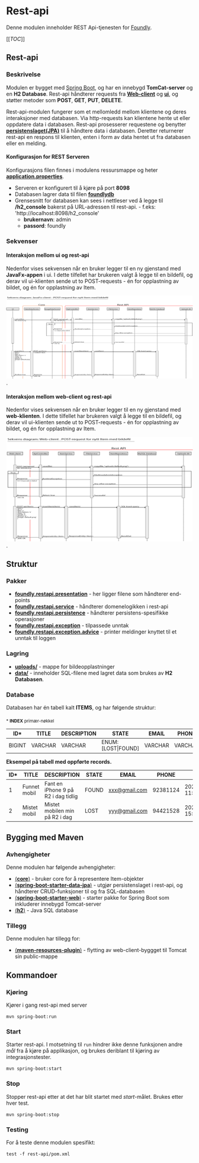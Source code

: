 # Rest-api

Denne modulen inneholder REST Api-tjenesten for [Foundly](/foundly/README.md).

[[_TOC_]]

## Rest-api

### Beskrivelse

Modulen er bygget med [Spring Boot](/README.md/#spring-boot), og har en innebygd **TomCat-server** og en **H2 Database**. Rest-api håndterer requests fra [**Web-client**](/foundly/web-client/README.md) og [**ui**](/foundly/ui/README.md), og støtter metoder som **POST**, **GET**, **PUT**, **DELETE**.

Rest-api-modulen fungerer som et mellomledd mellom klientene og deres interaksjoner med databasen. Via http-requests kan klientene hente ut eller oppdatere data i databasen. Rest-api prosesserer requestene og benytter [**persistenslaget(JPA)**](#avhengigheter) til å håndtere data i databasen. Deretter returnerer rest-api en respons til klienten, enten i form av data hentet ut fra databasen eller en melding.

#### Konfigurasjon for REST Serveren

Konfigurasjons filen finnes i modulens ressursmappe og heter [**application.properties**](/foundly/rest-api/src/main/resources/application.properties). 

- Serveren er konfigurert til å kjøre på port **8098**
- Databasen lagrer data til filen [**foundlydb**](/foundly/rest-api/data/foundlydb.mv.db)
- Grensesnitt for databasen kan sees i nettleser ved å legge til **/h2_console** bakerst på URL-adressen til rest-api. - f.eks: 'http://localhost:8098/h2_console'
    - **brukernavn**: admin
    - **passord**: foundly



### Sekvenser

#### Interaksjon mellom ui og rest-api

Nedenfor vises sekvensen når en bruker legger til en ny gjenstand med **JavaFx-appen** i ui. I dette tilfellet har brukeren valgt å legge til en bildefil, og derav vil ui-klienten sende ut to POST-requests - én for opplastning av bildet, og én for opplastning av Item.

![Sekvensdiagram for ui](/foundly/architecture/sequencediagram-ui.png).
#### Interaksjon mellom web-client og rest-api

Nedenfor vises sekvensen når en bruker legger til en ny gjenstand med **web-klienten**. I dette tilfellet har brukeren valgt å legge til en bildefil, og derav vil ui-klienten sende ut to POST-requests - én for opplastning av bildet, og én for opplastning av Item.

![Sekvensdiagram for web-client](/foundly/architecture/sequencediagram-web-client.png).
## Struktur

### Pakker
- [**foundly.restapi.presentation**](/foundly/rest-api/src/main/java/foundly/restapi/presentation) - her ligger filene som håndterer end-points
- [**foundly.restapi.service**](/foundly/rest-api/src/main/java/foundly/restapi/service) - håndterer domenelogikken i rest-api 
- [**foundly.restapi.persistence**](/foundly/rest-api/src/main/java/foundly/restapi/persistence) - håndterer persistens-spesifikke operasjoner
- [**foundly.restapi.exception**](/foundly/rest-api/src/main/java/foundly/restapi/exception) - tilpassede unntak
- [**foundly.restapi.exception.advice**](/foundly/rest-api/src/main/java/foundly/restapi/exception/advice) - printer meldinger knyttet til et unntak til loggen

### Lagring

- [**uploads/**](/foundly/rest-api/uploads) - mappe for bildeopplastninger
- [**data/**](/foundly/rest-api/data) - inneholder SQL-filene med lagret data som brukes av **H2 Databasen**.

### Database

Databasen har én tabell kalt **ITEMS**, og har følgende struktur:

<sub>* **INDEX** primær-nøkkel</sub>

| ID* | TITLE | DESCRIPTION | STATE | EMAIL | PHONE | DATE | IMAGE |
| ------ | ------ | ------ | ------ | ------ | ------ | ------ | ------ |
| BIGINT | VARCHAR | VARCHAR | ENUM: [LOST\|FOUND] | VARCHAR | VARCHAR | TIMESTAMP | VARCHAR |

**Eksempel på tabell med oppførte records.**

| ID* | TITLE | DESCRIPTION | STATE | EMAIL | PHONE | DATE | IMAGE |
| ------ | ------ | ------ | ------ | ------ | ------ | ------ | ------ |
| 1 | Funnet mobil | Fant en iPhone 9 på R2 i dag tidlig | FOUND | xxx@gmail.com | 92381124 | 2020-11-12 11:18:47.94716 | iphone.png |
| 2 | Mistet mobil | Mistet mobilen min på R2 i dag | LOST | yyy@gmail.com | 94421528 | 	2020-11-11 15:17:22.504222 | default.png |

## Bygging med Maven

### Avhengigheter

Denne modulen har følgende avhengigheter:

- [(**core**)](/foundly/core/README.md) - bruker core for å representere Item-objekter
- [(**spring-boot-starter-data-jpa**)](https://www.javatpoint.com/spring-boot-starter-data-jpa) - utgjør persistenslaget i rest-api, og håndterer CRUD-funksjoner til og fra SQL-databasen
- [(**spring-boot-starter-web**)](https://www.javatpoint.com/spring-boot-starter-web) - starter pakke for Spring Boot som inkluderer innebygd Tomcat-server
- [(**h2**)](https://www.h2database.com/html/main.html) - Java SQL database

### Tillegg

Denne modulen har tillegg for:
- [(**maven-resources-plugin**)](https://maven.apache.org/plugins/maven-resources-plugin/) - flytting av web-client-byggget til Tomcat sin public-mappe 

## Kommandoer

### Kjøring
Kjører i gang rest-api med server
```
mvn spring-boot:run
```

### Start
Starter rest-api. I motsetning til `run` hindrer ikke denne funksjonen andre *mål* fra å kjøre på applikasjon, og brukes deriblant til kjøring av integrasjonstester. 
```
mvn spring-boot:start
```

### Stop
Stopper rest-api etter at det har blit startet med *start*-målet. Brukes etter hver test.
```
mvn spring-boot:stop
```

### Testing
For å teste denne modulen spesifikt:
```
test -f rest-api/pom.xml
```
